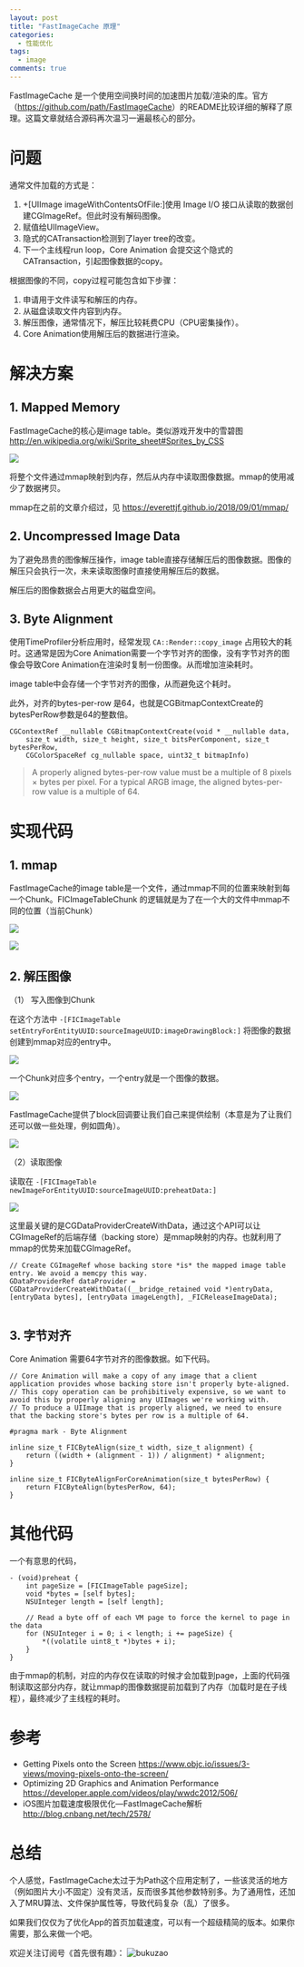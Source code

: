 ```yaml
---
layout: post
title: "FastImageCache 原理"
categories:
  - 性能优化
tags:
  - image
comments: true
---
```



FastImageCache 是一个使用空间换时间的加速图片加载/渲染的库。官方（<https://github.com/path/FastImageCache>）的README比较详细的解释了原理。这篇文章就结合源码再次温习一遍最核心的部分。


<!-- more -->

# 问题

通常文件加载的方式是：

1. +[UIImage imageWithContentsOfFile:]使用 Image I/O 接口从读取的数据创建CGImageRef。但此时没有解码图像。
2. 赋值给UIImageView。
3. 隐式的CATransaction检测到了layer tree的改变。
4. 下一个主线程run loop，Core Animation 会提交这个隐式的CATransaction，引起图像数据的copy。

根据图像的不同，copy过程可能包含如下步骤：

1. 申请用于文件读写和解压的内存。
2. 从磁盘读取文件内容到内存。
3. 解压图像，通常情况下，解压比较耗费CPU（CPU密集操作）。
4. Core Animation使用解压后的数据进行渲染。


# 解决方案

## 1. Mapped Memory

FastImageCache的核心是image table。类似游戏开发中的雪碧图 <http://en.wikipedia.org/wiki/Sprite_sheet#Sprites_by_CSS>

![](/media/15366783741626.jpg)

将整个文件通过mmap映射到内存，然后从内存中读取图像数据。mmap的使用减少了数据拷贝。

mmap在之前的文章介绍过，见 <https://everettjf.github.io/2018/09/01/mmap/>


## 2. Uncompressed Image Data

为了避免昂贵的图像解压操作，image table直接存储解压后的图像数据。图像的解压只会执行一次，未来读取图像时直接使用解压后的数据。

解压后的图像数据会占用更大的磁盘空间。



## 3. Byte Alignment

使用TimeProfiler分析应用时，经常发现 `CA::Render::copy_image` 占用较大的耗时。这通常是因为Core Animation需要一个字节对齐的图像，没有字节对齐的图像会导致Core Animation在渲染时复制一份图像。从而增加渲染耗时。

image table中会存储一个字节对齐的图像，从而避免这个耗时。

此外，对齐的bytes-per-row 是64，也就是CGBitmapContextCreate的bytesPerRow参数是64的整数倍。

```
CGContextRef __nullable CGBitmapContextCreate(void * __nullable data,
    size_t width, size_t height, size_t bitsPerComponent, size_t bytesPerRow,
    CGColorSpaceRef cg_nullable space, uint32_t bitmapInfo)
```

>  A properly aligned bytes-per-row value must be a multiple of 8 pixels × bytes per pixel. For a typical ARGB image, the aligned bytes-per-row value is a multiple of 64. 

# 实现代码

## 1. mmap

FastImageCache的image table是一个文件，通过mmap不同的位置来映射到每一个Chunk。FICImageTableChunk 的逻辑就是为了在一个大的文件中mmap不同的位置（当前Chunk）

![](/media/15366809061033.jpg)

![](/media/15366814691967.jpg)

## 2. 解压图像

（1） 写入图像到Chunk

在这个方法中 `-[FICImageTable setEntryForEntityUUID:sourceImageUUID:imageDrawingBlock:]` 将图像的数据创建到mmap对应的entry中。

![](/media/15366820880154.jpg)

一个Chunk对应多个entry，一个entry就是一个图像的数据。

![](/media/15366818435515.jpg)

FastImageCache提供了block回调要让我们自己来提供绘制（本意是为了让我们还可以做一些处理，例如圆角）。

![](/media/15366818611429.jpg)


（2）读取图像

读取在 `-[FICImageTable newImageForEntityUUID:sourceImageUUID:preheatData:]` 

![](/media/15366823635180.jpg)

这里最关键的是CGDataProviderCreateWithData，通过这个API可以让CGImageRef的后端存储（backing store）是mmap映射的内存。也就利用了mmap的优势来加载CGImageRef。

```
// Create CGImageRef whose backing store *is* the mapped image table entry. We avoid a memcpy this way.
GDataProviderRef dataProvider = CGDataProviderCreateWithData((__bridge_retained void *)entryData, [entryData bytes], [entryData imageLength], _FICReleaseImageData);
                    
```

## 3. 字节对齐

Core Animation 需要64字节对齐的图像数据。如下代码。

```
// Core Animation will make a copy of any image that a client application provides whose backing store isn't properly byte-aligned.
// This copy operation can be prohibitively expensive, so we want to avoid this by properly aligning any UIImages we're working with.
// To produce a UIImage that is properly aligned, we need to ensure that the backing store's bytes per row is a multiple of 64.

#pragma mark - Byte Alignment

inline size_t FICByteAlign(size_t width, size_t alignment) {
    return ((width + (alignment - 1)) / alignment) * alignment;
}

inline size_t FICByteAlignForCoreAnimation(size_t bytesPerRow) {
    return FICByteAlign(bytesPerRow, 64);
}

```

# 其他代码

一个有意思的代码，

```
- (void)preheat {
    int pageSize = [FICImageTable pageSize];
    void *bytes = [self bytes];
    NSUInteger length = [self length];
    
    // Read a byte off of each VM page to force the kernel to page in the data
    for (NSUInteger i = 0; i < length; i += pageSize) {
        *((volatile uint8_t *)bytes + i);
    }
}
```

由于mmap的机制，对应的内存仅在读取的时候才会加载到page，上面的代码强制读取这部分内存，就让mmap的图像数据提前加载到了内存（加载时是在子线程），最终减少了主线程的耗时。


# 参考

- Getting Pixels onto the Screen <https://www.objc.io/issues/3-views/moving-pixels-onto-the-screen/>
- Optimizing 2D Graphics and Animation Performance
 <https://developer.apple.com/videos/play/wwdc2012/506/>
- iOS图片加载速度极限优化—FastImageCache解析 <http://blog.cnbang.net/tech/2578/>


# 总结


个人感觉，FastImageCache太过于为Path这个应用定制了，一些该灵活的地方（例如图片大小不固定）没有灵活，反而很多其他参数特别多。为了通用性，还加入了MRU算法、文件保护属性等，导致代码复杂（乱）了很多。

如果我们仅仅为了优化App的首页加载速度，可以有一个超级精简的版本。如果你需要，那么来做一个吧。


欢迎关注订阅号《首先很有趣》：
![bukuzao](https://everettjf.github.io/images/fun.jpg)


